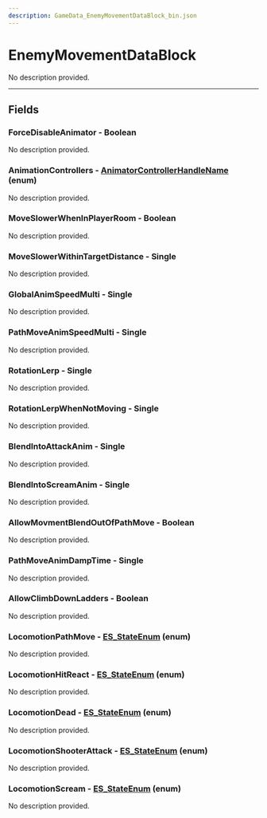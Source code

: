 ```yaml
---
description: GameData_EnemyMovementDataBlock_bin.json
---
```


# EnemyMovementDataBlock

No description provided.

***

## Fields

### ForceDisableAnimator - Boolean

No description provided.

### AnimationControllers - [AnimatorControllerHandleName](../enum-types.md#animatorcontrollerhandlename) (enum)

No description provided.

### MoveSlowerWhenInPlayerRoom - Boolean

No description provided.

### MoveSlowerWithinTargetDistance - Single

No description provided.

### GlobalAnimSpeedMulti - Single

No description provided.

### PathMoveAnimSpeedMulti - Single

No description provided.

### RotationLerp - Single

No description provided.

### RotationLerpWhenNotMoving - Single

No description provided.

### BlendIntoAttackAnim - Single

No description provided.

### BlendIntoScreamAnim - Single

No description provided.

### AllowMovmentBlendOutOfPathMove - Boolean

No description provided.

### PathMoveAnimDampTime - Single

No description provided.

### AllowClimbDownLadders - Boolean

No description provided.

### LocomotionPathMove - [ES_StateEnum](../enum-types.md#es_stateenum) (enum)

No description provided.

### LocomotionHitReact - [ES_StateEnum](../enum-types.md#es_stateenum) (enum)

No description provided.

### LocomotionDead - [ES_StateEnum](../enum-types.md#es_stateenum) (enum)

No description provided.

### LocomotionShooterAttack - [ES_StateEnum](../enum-types.md#es_stateenum) (enum)

No description provided.

### LocomotionScream - [ES_StateEnum](../enum-types.md#es_stateenum) (enum)

No description provided.
